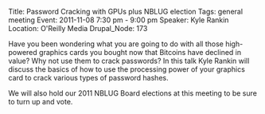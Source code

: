 Title: Password Cracking with GPUs plus NBLUG election
Tags: general meeting
Event: 2011-11-08 7:30 pm - 9:00 pm
Speaker: Kyle Rankin
Location: O'Reilly Media
Drupal_Node: 173

Have you been wondering what you are going to do with all those high-powered graphics cards you bought now that Bitcoins have declined in value? Why not use them to crack passwords? In this talk Kyle Rankin will discuss the basics of how to use the processing power of your graphics card to crack various types of password hashes.

We will also hold our 2011 NBLUG Board elections at this meeting to be sure to turn up and vote.
